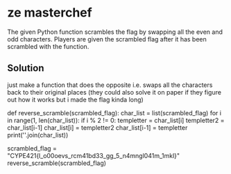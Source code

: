 # ze masterchef

The given Python function scrambles the flag by swapping all the even and odd characters. Players are given the scrambled flag after it has been scrambled with the function.

## Solution
just make a function that does the opposite i.e. swaps all the characters back to their original places (they could also solve it on paper if they figure out how it works but i made the flag kinda long)

def reverse_scramble(scrambled_flag):
    char_list = list(scrambled_flag)
    for i in range(1, len(char_list)):
        if i % 2 != 0:
            templetter = char_list[i]
            templetter2 = char_list[i-1]
            char_list[i] = templetter2
            char_list[i-1] = templetter
    print(''.join(char_list))

scrambled_flag = "CYPE421{l_o00oevs_rcm41bd33_gg_5_n4mngl041m_1mkl}"
reverse_scramble(scrambled_flag)







